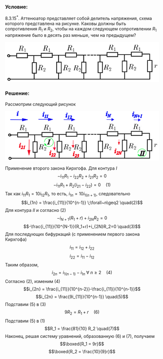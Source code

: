 ###  Условие: 

$8.3.15^*.$ Аттенюатор представляет собой делитель напряжения, схема которого представлена на рисунке. Каковы должны быть сопротивления $R_1$ и $R_2$, чтобы на каждом следующем сопротивлении $R_1$ напряжение было в десять раз меньше, чем на предыдущем? 

![ К задаче $8.3.15^*$ |920x240, 59%](../../img/8.3.15/statement.png)

###  Решение: 

Рассмотрим следующий рисунок 

![ Анализ электрической цепи |595x191, 76%](../../img/8.3.15/draw.png) 

Применение второго закона Кирхгофа. Для контура $I$ $$-i_{11}R_1-i_{22}R_2+i_{21}R_2=0$$ $$-i_{11}R_1+R_2(i_{21}-i_{22})=0 \quad(1)$$ Так как $i_{11}R_1 = 10 i_{12}R_1$, то есть, $i_{1n} = 10 i_{1(n+1)}$, следовательно $$i_{1n} = \frac{i_{11}}{10^{n-1}} \;\forall~n\geq2 \quad(2)$$ Для контура $II$ и согласно $(2)$ $$-i_{N+1}(R_1+r)+i_{2N}R_2=0$$ $$-\frac{i_{11}}{10^{N-1}}(R_1+r)+i_{2N}R_2=0 \quad(3)$$ Для последующих бифуркаций (с применением первого закона Кирхгофа) $$i_{11} = i_{12}+i_{22}$$ $$i_{22} = i_{11}-i_{12}$$ Таким образом, $$i_{2n} = i_{1(n-1)}-i_{1n} \;\forall~n\geq2 \quad(4)$$ Согласно $(2)$, изменим $(4)$ $$i_{2n} = \frac{i_{11}}{10^{n-2}}-\frac{i_{11}}{10^{n-1}}$$ $$i_{2n} = \frac{9i_{11}}{10^{n-1}} \quad(5)$$ Подставим $(5)$ в $(3)$ $$9R_2 = R_1+r \quad(6)$$ Подставим $(5)$ в $(1)$ $$R_1 = \frac{81}{10} R_2 \quad(7)$$ Наконец, решая систему уравнений, образованную $(6)$ и $(7)$, получаем $$\boxed{R_1 = 9r}$$ $$\boxed{R_2 = \frac{10}{9}r}$$ 

  

